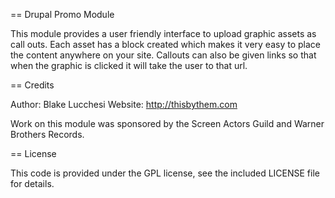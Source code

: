 == Drupal Promo Module

This module provides a user friendly interface to upload graphic assets as call outs.  Each asset has a block created which makes it very easy to place the content anywhere on your site.  Callouts can also be given links so that when the graphic is clicked it will take the user to that url.

== Credits

Author: Blake Lucchesi
Website: http://thisbythem.com

Work on this module was sponsored by the Screen Actors Guild and Warner Brothers Records.

== License

This code is provided under the GPL license, see the included LICENSE file for details.